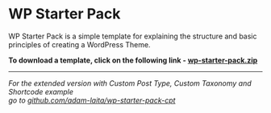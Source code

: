 # WP Starter Pack

WP Starter Pack is a simple template for explaining the structure and basic principles of creating a WordPress Theme.

**To download a template, click on the following link - [wp-starter-pack.zip](https://github.com/adam-laita/wp-starter-pack/releases/latest/download/wp-starter-pack.zip)**

___

*For the extended version with Custom Post Type, Custom Taxonomy and Shortcode example<br>
go to [github.com/adam-laita/wp-starter-pack-cpt](https://github.com/adam-laita/wp-starter-pack-cpt)*
